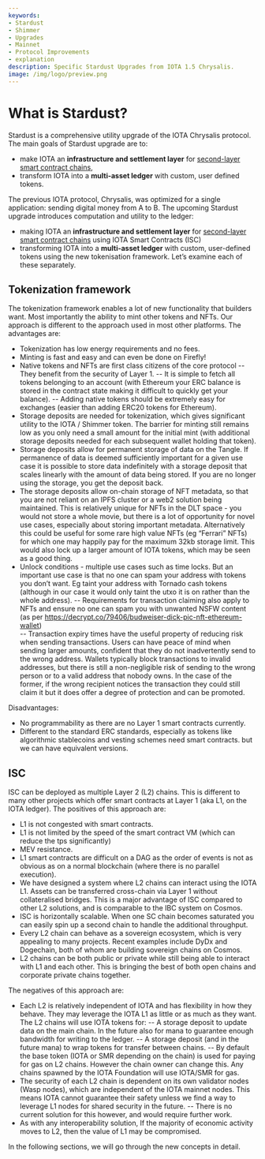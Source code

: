 ```yaml
---
keywords:
- Stardust
- Shimmer
- Upgrades
- Mainnet
- Protocol Improvements
- explanation
description: Specific Stardust Upgrades from IOTA 1.5 Chrysalis.
image: /img/logo/preview.png
---
```


# What is Stardust?

Stardust is a comprehensive utility upgrade of the IOTA Chrysalis protocol. The main goals of Stardust upgrade are to:
 - make IOTA an **infrastructure and settlement layer** for [second-layer smart contract chains](https://wiki.iota.org/smart-contracts/overview),
 - transform IOTA into a **multi-asset ledger** with custom, user defined tokens.

The previous IOTA protocol, Chrysalis, was optimized for a single application: sending digital money from A to B.
The upcoming Stardust upgrade introduces computation and utility to the ledger:
- making IOTA an **infrastructure and settlement layer** for [second-layer smart contract chains](https://wiki.iota.org/smart-contracts/overview) using IOTA Smart Contracts (ISC)
- transforming IOTA into a **multi-asset ledger** with custom, user-defined tokens using the new tokenisation framework.
Let’s examine each of these separately. 

## Tokenization framework
The tokenization framework enables a lot of new functionality that builders want. Most importantly the ability to mint other tokens and NFTs. Our approach is different to the approach used in most other platforms. The advantages are:
- Tokenization has low energy requirements and no fees.
- Minting is fast and easy and can even be done on Firefly!
- Native tokens and NFTs are first class citizens of the core protocol
-- They benefit from the security of Layer 1.
-- It is simple to fetch all tokens belonging to an account (with Ethereum your ERC balance is stored in the contract state making it difficult to quickly get your balance).
-- Adding native tokens should be extremely easy for exchanges (easier than adding ERC20 tokens for Ethereum).
- Storage deposits are needed for tokenization, which gives significant utility to the IOTA / Shimmer token. The barrier for minting still remains low as you only need a small amount for the initial mint (with additional storage deposits needed for each subsequent wallet holding that token).
- Storage deposits allow for permanent storage of data on the Tangle. If permanence of data is deemed sufficiently important for a given use case it is possible to store data indefinitely with a storage deposit that scales linearly with the amount of data being stored. If you are no longer using the storage, you get the deposit back.
- The storage deposits allow on-chain storage of NFT metadata, so that you are not reliant on an IPFS cluster or a web2 solution being maintained. This is relatively unique for NFTs in the DLT space - you would not store a whole movie, but there is a lot of opportunity for novel use cases, especially about storing important metadata. Alternatively this could be useful for some rare high value NFTs (eg “Ferrari” NFTs) for which one may happily pay for the maximum 32kb storage limit. This would also lock up a larger amount of IOTA tokens, which may be seen as a good thing.
- Unlock conditions - multiple use cases such as time locks. But an important use case is that no one can spam your address with tokens you don’t want. Eg taint your address with Tornado cash tokens (although in our case it would only taint the utxo it is on rather than the whole address).
-- Requirements for transaction claiming also apply to NFTs and ensure no one can spam you with unwanted NSFW content (as per https://decrypt.co/79406/budweiser-dick-pic-nft-ethereum-wallet)  
-- Transaction expiry times have the useful property of reducing risk when sending transactions. Users can have peace of mind when sending larger amounts, confident that they do not inadvertently send to the wrong address. Wallets typically block transactions to invalid addresses, but there is still a non-negligible risk of sending to the wrong person or to a valid address that nobody owns. In the case of the former, if the wrong recipient notices the transaction they could still claim it but it does offer a degree of protection and can be promoted.

Disadvantages:
- No programmability as there are no Layer 1 smart contracts currently.
- Different to the standard ERC standards, especially as tokens like algorithmic stablecoins and vesting schemes need smart contracts. but we can have equivalent versions.

## ISC
ISC can be deployed as multiple Layer 2 (L2) chains. This is different to many other projects which offer smart contracts at Layer 1 (aka L1, on the IOTA ledger). The positives of this approach are:
- L1 is not congested with smart contracts.
- L1 is not limited by the speed of the smart contract VM (which can reduce the tps significantly)
- MEV resistance.
- L1 smart contracts are difficult on a DAG as the order of events is not as obvious as on a normal blockchain (where there is no parallel execution).
- We have designed a system where L2 chains can interact using the IOTA L1. Assets can be transferred cross-chain via Layer 1 without collateralised bridges. This is a major advantage of ISC compared to other L2 solutions, and is comparable to the IBC system on Cosmos. 
- ISC is horizontally scalable. When one SC chain becomes saturated you can easily spin up a second chain to handle the additional throughput.
- Every L2 chain can behave as a sovereign ecosystem, which is very appealing to many projects. Recent examples include DyDx and Dogechain, both of whom are building sovereign chains on Cosmos. 
- L2 chains can be both public or private while still being able to interact with L1 and each other. This is bringing the best of both open chains and corporate private chains together.

The negatives of this approach are:
- Each L2 is relatively independent of IOTA and has flexibility in how they behave. They may leverage the IOTA L1 as little or as much as they want. The L2 chains will use IOTA tokens for:
-- A storage deposit to update data on the main chain. In the future also for mana to guarantee enough bandwidth for writing to the ledger.
-- A storage deposit (and in the future mana) to wrap tokens for transfer between chains.
-- By default the base token (IOTA or SMR depending on the chain) is used for paying for gas on L2 chains. However the chain owner can change this. Any chains spawned by the IOTA Foundation will use IOTA/SMR for gas.
- The security of each L2 chain is dependent on its own validator nodes (Wasp nodes), which are independent of the IOTA mainnet nodes. This means IOTA cannot guarantee their safety unless we find a way to leverage L1 nodes for shared security in the future.
-- There is no current solution for this however, and would require further work.
- As with any interoperability solution, If the majority of economic activity moves to L2, then the value of L1 may be compromised. 

In the following sections, we will go through the new concepts in detail.
